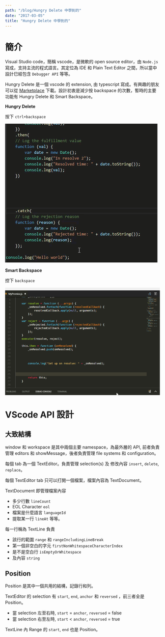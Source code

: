 ```yaml
---
path: "/blog/Hungry Delete 中學到的"
date: "2017-03-05"
title: "Hungry Delete 中學到的"
---
```


# 簡介

Visual Studio code，簡稱 vscode，是微軟的 open source editor，由 `Node.js` 寫成，支持主流的程式語言。其定位為 IDE 和 Plain Text Editor 之間，所以當中設計巳經包含 `Debugger API` 等等。

Hungry Delete 是一個 vscode 的 extension, 由 typescript 寫成。有興趣的朋友可以從 [Marketplace](https://marketplace.visualstudio.com/items?itemName=jasonlhy.hungry-delete) 下載。設計初衷是減少按 backspace 的次數，暫時的主要功能有 Hungry Delete 和 Smart Backspace。


**Hungry Delete**

按下 `ctrl+backspace`

![hungry-delete](https://github.com/Jasonlhy/VSCode-Hungry-Delete/raw/master/images/after.gif)

**Smart Backspace**

控下 `backspace`

![smart-backspace](https://github.com/Jasonlhy/VSCode-Hungry-Delete/raw/master/images/after_smartbackspace.gif)


# VScode API 設計

## 大致結構

window 和 workspace 是其中兩個主要 namespace，為最外層的 API, 前者負責管理 editors 和 showMessage，後者負責管理 file systems 和 configuration。

每個 tab 為一個 TextEditor。負責管理 selection(s) 及 修改內容 `insert`, `delete`, `replace`。

每個 TextEditor tab 只可以打開一個檔案，檔案內容為 TextDocument。

TextDocument 即管理檔案內容

- 多少行數 `lineCount`
- EOL Character `eol`
- 檔案是什麼語言 `languageId`
- 提取某一行 `lineAt` 等等。

每一行稱為 TextLine 負責

- 該行的範圍 `range` 和 `rangeIncludingLineBreak`
- 第一個非空白的字元 `firstNonWhitespaceCharacterIndex`
- 是不是空白行 `isEmptyOrWhitespace`
- 及內容 `string`

## Position 

Position 是其中一個共用的結構，記錄行和列。

TextEditor 的 selection 有 `start`, `end`, `anchor` 和 `reversed` ，前三者全是 Position。

- 當 selection 左至右時, `start` = `anchor`, `reversed` = false
- 當 selection 右至左時, `start` < `anchor`, `reversed` = true

TextLine 內 Range 的 `start`, `end` 也是 Position。
